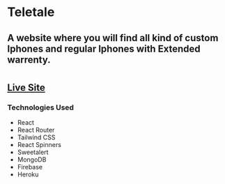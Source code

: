 #

# Teletale

## A website where you will find all kind of custom Iphones and regular Iphones with Extended warrenty.

#

## [Live Site](https://teletale-7c144.web.app/explore)

### Technologies Used

- React
- React Router
- Tailwind CSS
- React Spinners
- Sweetalert
- MongoDB
- Firebase
- Heroku
